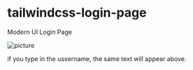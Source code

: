 # tailwindcss-login-page
Modern UI Login Page


![picture](https://i.hizliresim.com/eiutz8x.jpg)



if you type in the ussername, the same text will appear above. 
